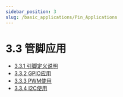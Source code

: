 ```yaml
---
sidebar_position: 3
slug: /basic_applications/Pin_Applications
---
```


# 3.3 管脚应用

- [3.3.1 引脚定义说明](3.3.1_Pin_Definitions.md)
- [3.3.2 GPIO应用](3.3.2_GPIO_Applications.md)
- [3.3.3 PWM使用](3.3.3_Using_PWM.md)
- [3.3.4 I2C使用](3.3.4_Using_I2C.md)
